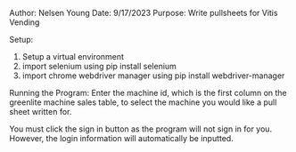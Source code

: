 Author: Nelsen Young
Date: 9/17/2023
Purpose: Write pullsheets for Vitis Vending

Setup:
1. Setup a virtual environment
2. import selenium using pip install selenium
3. import chrome webdriver manager using pip install webdriver-manager

Running the Program:
Enter the machine id, which is the first column on the greenlite machine sales table, to select the machine you would like a pull sheet written for. 

You must click the sign in button as the program will not sign in for you. However, the login information will automatically be inputted.
